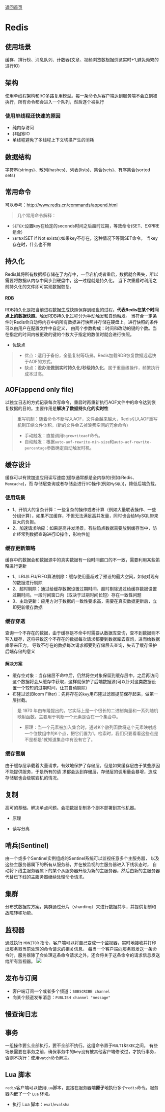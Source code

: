 <p> <a href="../README.md">返回首页</a></p>

# Redis
## 使用场景
缓存、排行榜、消息队列、计数器(文章、视频浏览数根据浏览实时+1,避免频繁的进行IO)
## 架构
使用单线程架构和I/O多路复用模型。每一条命令从客户端达到服务端不会立刻被执行，所有命令都会进入一个队列，然后逐个被执行
### 使用单线程还快速的原因
- 纯内存访问
- 非阻塞IO
- 单线程避免了多线程上下文切换产生的消耗
## 数据结构
字符串(strings)、散列(hashes)、列表(lists)、集合(sets)、有序集合(sorted sets)
## 常用命令
可以参考：http://www.redis.cn/commands/append.html
> 几个常用命令解释：
- `SETEX`:设置key在给定的seconds时间之后超时过期，等效命令(SET、EXPIRE组合)
- `SETNX`(SET if Not exists):如果key不存在，这种情况下等同SET命令。 当key存在时，什么也不做
## 持久化
Redis其将所有数据都存储在了内存中，一旦宕机或者重启，数据就会丢失，所以需要将数据从内存中同步到硬盘中，这一过程就是持久化。
当下次重启时利用之前持久化的文件即可实现数据恢复。
#### RDB
RDB持久化是把当前进程数据生成快照保存到硬盘的过程，**代表Redis在某个时间点上的数据快照**。触发RDB持久化过程分为手动触发和自动触发。 
当符合一定条件时Redis会自动将内存中的所有数据进行快照并存储在硬盘上。进行快照的条件可以由用户在配置文件中自定义，
由两个参数构成：时间和改动的键的个数。当在指定的时间内被更改的键的个数大于指定的数值时就会进行快照。
- 优缺点
> - 优点：适用于备份，全量复制等场景。Redis加载RDB恢复数据远远快于AOF的方式。
> - 缺点：**没办法做到实时持久化/秒级持久化**，属于重量级操作，频繁执行成本过高。
## AOF(append only file)
以独立日志的方式记录每次写命令，重启时再重新执行AOF文件中的命令达到恢复数据的目的。主要作用是**解决了数据持久化的实时性**
> 重写机制：随着命令不断写入AOF，文件会越来越大，Redis引入AOF重写机制压缩文件体积。(新的文件会去掉浪费空间的冗余命令)
> - 手动触发：直接调用`bgrewriteaof`命令。
> - 自动触发：根据`auto-aof-rewrite-min-size`和`auto-aof-rewrite-percentage`参数确定自动触发时机。
## 缓存设计
缓存可以有效加速应用读写速度(缓存通常都是全内存的(例如:Redis、`Memcache`)，而
存储层查询或者存储会进行I/O操作(例如`MySQL`))，降低后端负载。
### 使用场景
- 1、开销大的复杂计算：一些复杂的操作或者计算（例如大量联表操作、一些分组计算），如果不加缓存，不但无法满足高并发量，同时也会给MySQL带来巨大的负担。
- 2、加速请求响应：如果是高并发场景，有些热点数据需要放到缓存当中，防止经常到数据查询进行IO操作，影响性能
### 缓存更新策略
缓存中的数据会和数据源中的真实数据有一段时间窗口的不一致，需要利用某些策略进行更新
- 1、LRU/LFU/FIFO算法剔除：缓存使用量超过了预设的最大空间，如何对现有的数据进行剔除
- 2、超时剔除：通过给缓存数据设置过期时间。超时剔除通过给缓存数据设置过期时间。一段时间窗口内（取决于过期时间长短）存在一致性问题
- 3、主动更新：应用方对于数据的一致性要求高，需要在真实数据更新后，立即更新缓存数据
### 缓存穿透
查询一个不存在的数据，由于缓存是不命中时需要从数据库查询，查不到数据则不写入缓存，这将导致这个不存在的数据每次请求都要到数据库去查询，进而给数据库带来压力。
导致不存在的数据每次请求都要到存储层去查询，失去了缓存保护后端存储的意义
#### 解决方案
- 缓存空对象：当存储层不命中后，仍然将空对象保留到缓存层中，之后再访问这个数据将会从缓存中获取，这样就保护了后端数据源(可以针对这类数据设置一个较短的过期时间，让其自动剔除)
- 布隆过滤(Bloom Filter)：先将存在的`key`用布隆过滤器提前保存起来，做第一层拦截。
> 是 1970 年由布隆提出的。它实际上是一个很长的二进制向量和一系列随机映射函数。主要用于判断一个元素是否在一个集合中。
> - 原理：当一个元素被加入集合时，通过K个散列函数将这个元素映射成一个位数组中的K个点，把它们置为1。检索时，我们只要看看这些点是不是都是1就知道集合中有没有它了。
### 缓存雪崩
由于缓存层承载着大量请求，有效地保护了存储层，但是如果缓存层由于某些原因不能提供服务，于是所有的请
求都会达到存储层，存储层的调用量会暴增，造成存储层也会级联宕机的情况。
## 复制
高可的基础，解决单点问题。会把数据复制多个副本部署到其他机器。
- 原理

- 读写分离
## 哨兵(Sentinel)
由一个或多个Sentinel实例组成的Sentinel系统可以监视任意多个主服务器，
以及这些主服务器属下的所有从服务器，并在被监视的主服务器进入下线状态时，
自动将下线主服务器属下的某个从服务器升级为新的主服务器，然后由新的主服务器代替已下线的主服务器继续处理命令请求。
## 集群
分布式数据库方案，集群通过分片（sharding）来进行数据共享，并提供复制和故障转移功能。

## 监视器
通过执行 `MONITOR` 指令，客户端可以将自己变成一个监视器，实时地接收并打印出服务器当前处理的命令请求的相关信息。
每当一个客户端向服务器发送一条命令时，服务器除了会处理这条命令请求之外，还会将关于这条命令的请求信息发送给所有监视器。
![](https://i.bmp.ovh/imgs/2022/02/afe1b83ff8671c84.png)
## 发布与订阅
- 客户端订阅一个或者多个频道：`SUBSCRIBE channel`
- 向某个频道发布消息：`PUBLISH channel "message"`
## 慢查询日志
## 事务
一组操作要么全部执行，要不全部不执行。这组命令置于`MULTI`&`EXEC`之间。
有些场景需要在事务之前，确保事务中的key没有被其他客户端修改过，才执行事务，否则不执行：使用`watch`命令解决。
## Lua 脚本
`redis`客户端可以使用`Lua`脚本，直接在服务器端**原子**地执行多个`redis`命令。服务器内嵌了一个 `Lua` 环境。
- 执行 Lua 脚本：`eval`/`evalsha`
